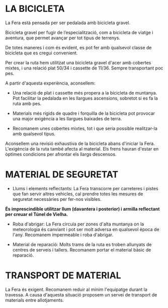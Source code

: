 # LA BICICLETA

La Fera està pensada per ser pedalada amb bicicleta gravel.

Bicicleta gravel per fugir de l’especialització, com a bicicleta de viatge i aventura, que permet avançar per tot tipus de terrenys.

De totes maneres i com és evident, es pot fer amb qualsevol classe de bicicleta que es cregui convenient.

Per crear la ruta hem utilitzat una bicicleta gravel d'acer amb cobertes mixtes, i una relació plat 50/34 i cassette de 11/36. Sempre transportant poc pes.

A partir d'aquesta experiència, aconsellem:

- Una relació de plat i cassette més propera a la bicicleta de muntanya. Pot facilitar la pedalada en les llargues ascensions, sobretot si es fa la ruta amb pes.

- Materials més rígids de quadre i forquilla de la bicicleta pot provocar una major exigència a les llargues baixades de terra.

- Recomanem unes cobertes mixtes, tot i que seria possible realitzar-la amb qualsevol tipus.

Aconsellem una revisió exhaustiva de la bicicleta abans d'iniciar la Fera. L'exigència de la ruta també afecta al material. Els frens hauran d'estar en òptimes condicions per afrontar els llargs descensos.

# MATERIAL DE SEGURETAT

- Llums i elements reflectants: La Fera transcorre per carreteres i pistes que fan servir altres vehicles, cal prendre totes les mesures de seguretat necessàries per fer-nos visibles.

**És imprescindible utilitzar llum (davantera i posterior) i armilla reflectant per creuar el Túnel de Vielha.**

- Roba d'abrigar: La Fera circula per zones d'alta muntanya on la meteorologia és canviant i pot ser molt adversa en qualsevol època de l'any. Recomanem impermeable i roba d'abrigar.

- Material de reparació: Molts trams de la ruta es troben allunyats de centres de serveis i tallers. Recomanem portar el material bàsic de reparació.

# TRANSPORT DE MATERIAL

La Fera és exigent.
Recomanem reduir al mínim l'equipatge durant la travessa.
A causa d'aquesta situació proposem un servei de transport de materials entre allotjaments.
